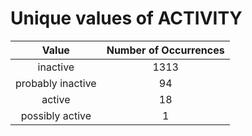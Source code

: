
Unique values of ACTIVITY
=========================

|Value|Number of Occurrences|
| :---: | :---: |
|inactive|1313|
|probably inactive|94|
|active|18|
|possibly active|1|
